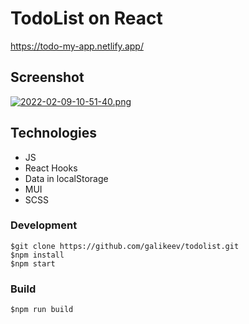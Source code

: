 # TodoList on React

https://todo-my-app.netlify.app/

## Screenshot

[![2022-02-09-10-51-40.png](https://i.postimg.cc/cJjgZgQ7/2022-02-09-10-51-40.png)](https://postimg.cc/7C3YnLtb)

## Technologies

- JS
- React Hooks
- Data in localStorage
- MUI
- SCSS

### Development
```
$git clone https://github.com/galikeev/todolist.git
$npm install
$npm start
```

### Build
```
$npm run build
```